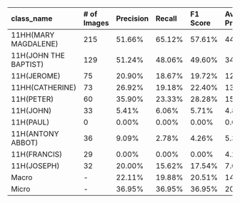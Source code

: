 | class_name            | # of Images   | Precision   | Recall   | F1 Score   | Average Precision   |
|:----------------------|:--------------|:------------|:---------|:-----------|:--------------------|
| 11HH(MARY MAGDALENE)  | 215           | 51.66%      | 65.12%   | 57.61%     | 44.76%              |
| 11H(JOHN THE BAPTIST) | 129           | 51.24%      | 48.06%   | 49.60%     | 34.70%              |
| 11H(JEROME)           | 75            | 20.90%      | 18.67%   | 19.72%     | 12.84%              |
| 11HH(CATHERINE)       | 73            | 26.92%      | 19.18%   | 22.40%     | 13.81%              |
| 11H(PETER)            | 60            | 35.90%      | 23.33%   | 28.28%     | 15.12%              |
| 11H(JOHN)             | 33            | 5.41%       | 6.06%    | 5.71%      | 4.87%               |
| 11H(PAUL)             | 0             | 0.00%       | 0.00%    | 0.00%      | 0.00%               |
| 11H(ANTONY ABBOT)     | 36            | 9.09%       | 2.78%    | 4.26%      | 5.38%               |
| 11H(FRANCIS)          | 29            | 0.00%       | 0.00%    | 0.00%      | 4.25%               |
| 11H(JOSEPH)           | 32            | 20.00%      | 15.62%   | 17.54%     | 7.08%               |
| Macro                 | -             | 22.11%      | 19.88%   | 20.51%     | 14.28%              |
| Micro                 | -             | 36.95%      | 36.95%   | 36.95%     | 20.02%              |